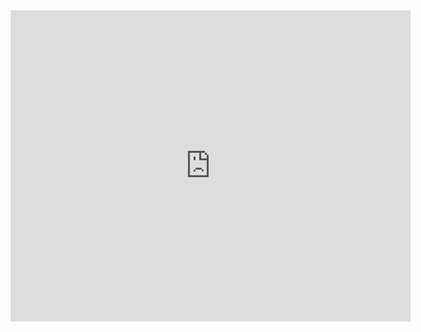 <iframe frameborder="0" width="640" height="498" src="https://v.qq.com/iframe/player.html?vid=j0025ehlgjj&tiny=0&auto=0" allowfullscreen></iframe>
